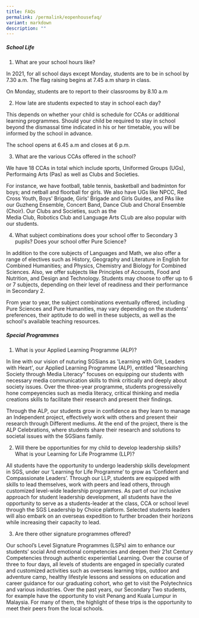 ```yaml
---
title: FAQs
permalink: /permalink/eopenhousefaq/
variant: markdown
description: ""
---
```

##### School Life

1. What are your school hours like?

In 2021, for all school days except Monday, students are to be in school by 7.30 a.m.
The flag raising begins at 7.45 a.m sharp in class.

On Monday, students are to report to their classrooms by 8.10 a.m

2. How late are students expected to stay in school each day?

This depends on whether your child is schedule for CCAs or additional learning 
programmes. Should your child be required to stay in school beyond the dismassal
time indicated in his or her timetable, you will be informed by the school in advance.

The school opens at 6.45 a.m and closes at 6 p.m.

3. What are the various CCAs offered in the school?

We have 18 CCAs in total which include sports, Uniformed Groups (UGs), Performaing
Arts (Pas) as well as Clubs and Societies.

For instance, we have football, table tennis, basketball and badminton for boys; and
netball and floorball for girls. We also have UGs like NPCC, Red Cross Youth, Boys'
Brigade, Girls' Brigade and Girls Guides, and PAs like our Guzheng Ensemble, Concert
Band, Dance Club and Choral Ensemble (Choir). Our Clubs and Societies, such as the  
Media Club, Robotics Club and Language Arts CLub are also popular with our students.

4. What subject combinations does your school offer to Secondary 3 pupils? Does your 
school offer Pure Science? 

In addition to the core subjects of Languages and Math, we also offer a range of
electives such as History, Geography and Literature in English for Combined
Humanities; and Physics, Chemistry and Biology for Combined Sciences. Also, we offer
subjects like Principles of Accounts, Food and Nutrition, and Design and Technology.
Students may choose to offer up to 6 or 7 subjects, depending on their level of
readiness and their performance in Secondary 2.

From year to year, the subject combinations eventually offered, including Pure 
Sciences and Pure Humanities, may vary depending on the students' preferences, their 
aptitude to do well in these subjects, as well as the school's available teaching
resources.

##### Special Programmes
1. What is your Applied Learning Programme (ALP)?

In line with our vision of nuturing SGSians as 'Learning with Grit, Leaders with Heart',
our Applied Learning Programme (ALP), entitled "Researching Society through Media Literacy"
focuses on equipping our students with necessary media communication
skills to think critically and deeply about society issues. Over the three-year
programme, students progressivelly hone compeyencies such as media literacy, critical
thinking and media creations skills to facilitate their research and present their findings.

Through the ALP, our students grow in confidence as they learn to manage an
Independent project, effectively work with others and present their research through
Different mediums. At the end of the project, there is the ALP Celebrations, where students share their research and solutions to societal issues with the SGSians family.

2. Will there be opportunities for my child to develop leadership skills? What is your Learning for Life Programme (LLP)?

All students have the opportunity to undergo leadership skills development in SGS, under our ‘Learning for Life Programme’ to grow as ‘Confident and Compassionate Leaders’. Through our LLP, students are equipped with skills to lead themselves, work with peers and lead others, through customized level-wide leadership programmes. As part of our inclusive approach for student leadership development, all students have the opportunity to serve as a students-leader at the class, CCA or school level through the SGS Leadership by Choice platform. Selected students leaders will also embark on an overseas expedition to further broaden their horizons while increasing their capacity to lead.

3. Are there other signature programmes offered?

Our school’s Level Signature Programmes (LSPs) aim to enhance our students’ social
And emotional competencies and deepen their 21st Century Competencies through authentic experiential Learning. Over the course of three to four days, all levels of students are engaged in specially curated and customized activities such as overseas learning trips, outdoor and adventure camp, healthy lifestyle lessons and sessions on education and career guidance for our graduating cohort, who get to visit the Polytechnics and various industries. Over the past years, our Secondary Two students, for example have the opportunity to visit Penang and Kuala Lumpur in Malaysia. For many of them, the highlight of these trips is the opportunity to meet their peers from the local schools.


